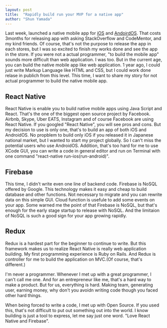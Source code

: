 ```yaml
---
layout: post
title:  "Rapidly build run your MVP for a native app"
author: "Shun Yamada"
---
```


Last week, launched a native mobile app for [iOS](https://itunes.apple.com/us/app/seatify/id1358589314) and [AndoirdOS](https://play.google.com/store/apps/details?id=com.gociao.seat). That costs 3months for releasing app with asking StackOverflow and CodeMentor, and my kind friends. Of course, that's not the purpose to release the app in each stores, but I was so excited to finish my works done and see the app in the store. If you were not a actual programmer, "to build the mobile app" sounds more difficult than web application. I was too. But in the current age, you can build the native mobile app like web application. 1 year ago, I could just write Markup Language like HTML and CSS, but I could work done relase in publich from this level. This time, I want to share my story for not actual programmer to build the native mobile app.

## React Native

React Native is enable you to build native mobile apps using Java Script and React. That's the one of the biggest open source project by Facebook. Airbnb, Skype, Uber EATS, Instagram and of course Facebook are using React Native. If you googled "React Native", you will see pros and cons. But my decision to use is only one, that's to build an app of both iOS and AndroidOS. No propblem to build only iOS if you released it in Japanese national market, but I wanted to start my project globally. So I can't miss the potential users who use AndroidOS. Addition, that's too hard for me to use XCode GUI, you can write a code in general editor and run on Terminal with one command "react-native run-ios(run-android)".

## Firebase

This time, I didn't write even one line of backend code. Firebase is NoSQL offered by Google. This technology makes it easy and cheap to build database and other functions. Not necessary to migrate and you can rewrite data on this simple GUI. Cloud function is usefule to add some events on your app. Some warned me the point of that Firebase is NoSQL, but that's enough for the early stage startup to release with NoSQL. And the limitaion of NoSQL is such a good sign for your app growing rapidly.

## Redux

Redux is a hardest part for the beginner to continue to write. But this framework makes us to realize React Native is really web application building. My first programming experience is Ruby on Rails. And Redux is controller for me to build the application on MVC.(Of course, that's different.)

I'm never a programmer. Whenever I met up with a great programmer, I can't call me one. And for an entrepreneur like me, that's a hard way to make a product. But for us, everything is hard. Making team, generating user, earning money, why don't you avoidn writing code though you faced other hard things.

When being forced to write a code, I met up with Open Source. If you used this, that's not difficult to put out something out into the world. I know building is just a tool to express, let me say just one word. "Love React Native and Firebase".

